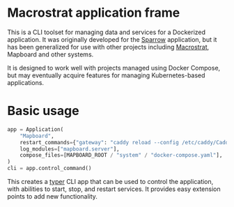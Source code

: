 # Macrostrat application frame

This is a CLI toolset for managing data and services for a Dockerized application.
It was originally developed for the [Sparrow](https://sparrow-data.org) application, but it has been generalized
for use with other projects including [Macrostrat](https://macrostrat.org), Mapboard and other systems.

It is designed to work well with projects managed using Docker Compose, but may eventually
acquire features for managing Kubernetes-based applications.

# Basic usage

```python
app = Application(
    "Mapboard",
    restart_commands={"gateway": "caddy reload --config /etc/caddy/Caddyfile"},
    log_modules=["mapboard.server"],
    compose_files=[MAPBOARD_ROOT / "system" / "docker-compose.yaml"],
)
cli = app.control_command()
```

This creates a [typer](https://typer.tiangolo.com/) CLI app that can be used to control the application,
with abilities to start, stop, and restart services. It provides easy extension points to add new functionality.
